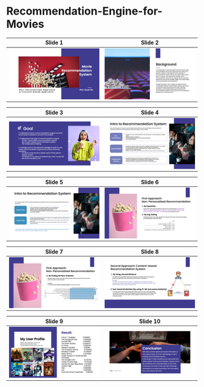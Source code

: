 # Recommendation-Engine-for-Movies


| Slide 1               | Slide 2               |
|------------------------|-----------------------|
| ![Slide 1](images/Slide1.png) | ![Slide 2](images/Slide2.png) |

| Slide 3               | Slide 4               |
|------------------------|-----------------------|
| ![Slide 3](images/Slide3.png) | ![Slide 4](images/Slide4.png) |

| Slide 5               | Slide 6               |
|------------------------|-----------------------|
| ![Slide 5](images/Slide5.png) | ![Slide 6](images/Slide6.png) |

| Slide 7               | Slide 8               |
|------------------------|-----------------------|
| ![Slide 7](images/Slide7.png) | ![Slide 8](images/Slide8.png) |

| Slide 9               | Slide 10              |
|------------------------|-----------------------|
| ![Slide 9](images/Slide9.png) | ![Slide 10](images/Slide10.png) |



